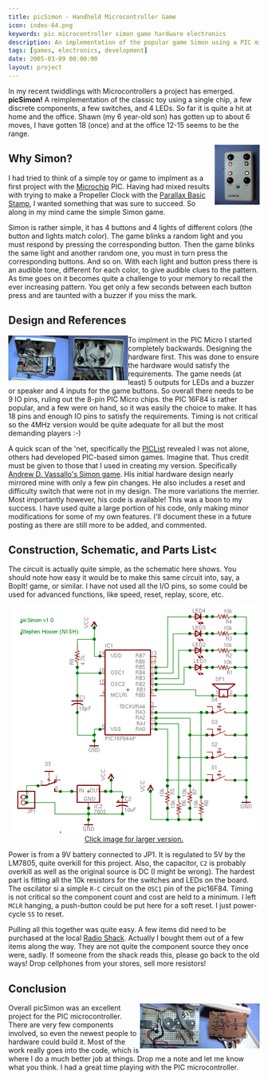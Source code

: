 ```yaml
---
title: picSimon - Handheld Microcontroller Game
icon: index-64.png
keywords: pic microcontroller simon game hardware electronics
description: An implementation of the popular game Simon using a PIC microcontroller. This was one of my first and best microcontroller projects.
tags: [games, electronics, development]
date: 2005-03-09 00:00:00
layout: project
---
```

In my recent twiddlings with Microcontrollers a project has emerged. <b>picSimon!</b> A reimplementation of the classic toy using a single chip, a few discrete components, a few switches, and 4 LEDs. So far it is quite a hit at home and the office. Shawn (my 6 year-old son) has gotten up to about 6 moves, I have gotten 18 (once) and at the office 12-15 seems to be the range.

<img alt="Picture of picSimon game" src="picSimon-1.jpg" style="float: right;" />

## Why Simon?

I had tried to think of a simple toy or game to implment as a first project with the <a href="http://microchip.com">Microchip</a> PIC. Having had mixed results with trying to make a Propeller Clock with the <a href="http://parallax.com">Parallax Basic Stamp</a>, I wanted something that was sure to succeed. So along in my mind came the simple Simon game.

Simon is rather simple, it has 4 buttons and 4 lights of different colors (the button and lights match color). The game blinks a random light and you must respond by pressing the corresponding button. Then the game blinks the same light and another random one, you must in turn press the corresponding buttons. And so on. With each light and button press there is an audible tone, different for each color, to give audible clues to the pattern. As time goes on it becomes quite a challenge to your memory to recall the ever increasing pattern. You get only a few seconds between each button press and are taunted with a buzzer if you miss the mark.

## Design and References
<img alt="completed picSimon" style="float: left;" src="picSimon-5.jpg" /><img alt="completed picSimon" style="float: left;" src="picSimon-4.jpg" />To implment in the PIC Micro I started completely backwards. Designing the hardware first. This was done to ensure the hardware would satisfy the requirements. The game needs (at least) 5 outputs for LEDs and a buzzer or speaker and 4 inputs for the game buttons. So overall there needs to be 9 IO pins, ruling out the 8-pin PIC Micro chips. the PIC 16F84 is rather popular, and a few were on hand, so it was easily the choice to make. It has 18 pins and enough IO pins to satisfy the requirements. Timing is not critical so the 4MHz version would be quite adequate for all but the most demanding players :-)

A quick scan of the 'net, specifically the <a href="http://www.piclist.org">PICList</a> revealed I was not alone, others had developed PIC-based simon games. Imagine that. Thus credit must be given to those that I used in creating my version. Specifically <a href="http://www.piclist.com/techref/piclist/simon/index.htm">Andrew D. Vassallo's Simon game</a>. His initial hardware design nearly mirrored mine with only a few pin changes. He also includes a reset and difficulty switch that were not in my design. The more variations the merrier. Most importantly however, his code is available! This was a boon to my success. I have used quite a large portion of his code, only making minor modifications for some of my own features. I'll document these in a future posting as there are still more to be added, and commented.

## Construction, Schematic, and Parts List<
The circuit is actually quite simple, as the schematic here shows. You should note how easy it would be to make this same circuit into, say, a BopIt! game, or similar. I have not used all the I/O pins, so some could be used for advanced functions, like speed, reset, replay, score, etc.

<p style="text-align: center;"><a href="picSimon-schematic847x783.png"><img alt="picSimon Schematic" src="picSimon-schematic489x456.png" />Click image for larger version.</a></p>

Power is from a 9V battery connected to <span class="code">JP1</span>. It is regulated to 5V by the LM7805, quite overkill for this project. Also, the capacitor, <code>C2</code> is probably overkill as well as the original source is DC (I might be wrong). The hardest part is fitting all the 10k resistors for the switches and LEDs on the board. The oscilator si a simple <code>R-C</code> circuit on the <code>OSC1</code> pin of the pic16F84. Timing is not critical so the component count and cost are held to a minimum. I left <code>MCLR</code> hanging, a push-button could be put here for a soft reset. I just power-cycle <code>S5</code> to reset.

Pulling all this together was quite easy. A few items did need to be purchased at the local <a href="http://radioshack.com">Radio Shack</a>. Actually I bought them out of a few items along the way. They are not quite the component source they once were, sadly. If someone from the shack reads this, please go back to the old ways! Drop cellphones from your stores, sell more resistors!

## Conclusion
<img alt="completed picSimon" style="float: right;" src="picSimon-3.jpg" /><img alt="completed picSimon" style="float: right;" src="picSimon-2.jpg" />Overall picSimon was an excellent project for the PIC microcontroller. There are very few components involved, so even the newest people to hardware could build it. Most of the work really goes into the code, which is where I do a much better job at things. Drop me a note and let me know what you think. I had a great time playing with the PIC microcontroller.
